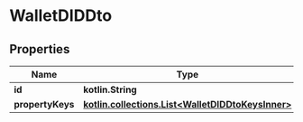 
# WalletDIDDto

## Properties
Name | Type | Description | Notes
------------ | ------------- | ------------- | -------------
**id** | **kotlin.String** |  |  [optional]
**propertyKeys** | [**kotlin.collections.List&lt;WalletDIDDtoKeysInner&gt;**](WalletDIDDtoKeysInner.md) |  |  [optional]




